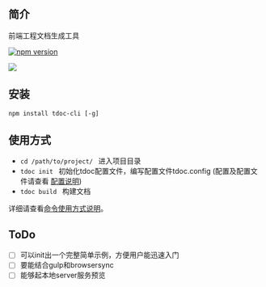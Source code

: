 ## 简介

前端工程文档生成工具

[![npm version](https://badge.fury.io/js/tdoc-cli.svg)](http://badge.fury.io/js/tdoc-cli)

![](https://nodei.co/npm/tdoc-cli.png?downloads=true&downloadRank=true&stars=true)

## 安装

```
npm install tdoc-cli [-g]
```

## 使用方式

- ```cd /path/to/project/ ```  进入项目目录
- ```tdoc init ```  初始化tdoc配置文件，编写配置文件tdoc.config (配置及配置文件请查看 [配置说明](./config.md))
- ```tdoc build ```  构建文档

详细请查看[命令使用方式说明](./usage.md)。

## ToDo

- [ ] 可以init出一个完整简单示例，方便用户能迅速入门
- [ ] 要能结合gulp和browsersync
- [ ] 能够起本地server服务预览 
